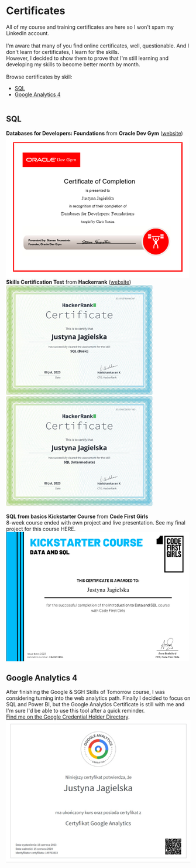 # Certificates
All of my course and training certificates are here so I won't spam my LinkedIn account.<br><br>
I'm aware that many of you find online certificates, well, questionable. And I don't learn for certificates, I learn for the skills. <br>
However, I decided to show them to prove that I'm still learning and developing my skills to become better month by month.<br><br>
Browse certificates by skill:
* [SQL](#sql)
* [Google Analytics 4](#google-analytics-4)
<br><br>
## SQL
<b>Databases for Developers: Foundations</b> from <b>Oracle Dev Gym</b> (<a href="https://devgym.oracle.com/pls/apex/dg/class/databases-for-developers-foundations.html">website</a>)
<img src="https://github.com/jusjag/certificates/blob/main/Oracle%20SQL%20Dev%20Gym.png?raw=true" width="500">
<br>
<b>Skills Certification Test</b> from <b>Hackerrank</b> (<a href="https://www.hackerrank.com/skills-verification/sql_intermediate">website</a>)
<br>
<img src="https://github.com/jusjag/certificates/blob/main/HackerRank%20Basic%20SQL.png?raw=true" width="400">
<img src="https://github.com/jusjag/certificates/blob/main/HackerRank%20Intermediate%20SQL.png?raw=true" width="400">
<br><br>
<b>SQL from basics Kickstarter Course</b> from <b>Code First Girls</b><br>
8-week course ended with own project and live presentation. See my final project for this course HERE.<br>
<img src="https://github.com/jusjag/certificates/blob/main/CFG%20SQL%20Kickstarter.png?raw=true" width="500">
<br>

## Google Analytics 4
After finishing the Google & SGH Skills of Tomorrow course, I was considering turning into the web analytics path. Finally I decided to focus on SQL and Power BI, but the Google Analytics Certificate is still with me and I'm sure I'd be able to use this tool after a quick reminder.<br>
<a href="https://skillshop.accredible.com/profile/7a7b00cf-6453-45ec-8c85-869b62bbc318?name=jagielska" target="_blank">Find me on the Google Credential Holder Directory</a>.<br>
<img src="https://raw.githubusercontent.com/jusjag/certificates/main/GA4_Certyfikat.jpg" width="600">
